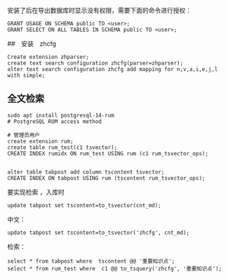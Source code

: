 
安装了后在导出数据库时显示没有权限，需要下面的命令进行授权：

    GRANT USAGE ON SCHEMA public TO <user>;
    GRANT SELECT ON ALL TABLES IN SCHEMA public TO <user>;


##　安装　zhcfg

    Create extension zhparser;
    create text search configuration zhcfg(parser=zhparser);
    alter text search configuration zhcfg add mapping for n,v,a,i,e,j,l with simple;

##  全文检索

    sudo apt install postgresql-14-rum
    # PostgreSQL RUM access method

    # 管理员用户
    create extension rum;
    create table rum_test(c1 tsvector);
    CREATE INDEX rumidx ON rum_test USING rum (c1 rum_tsvector_ops);


    alter table tabpost add column tscontent tsvector;
    CREATE INDEX ON tabpost USING rum (tscontent rum_tsvector_ops);



要实现检索 ，入库时

    update tabpost set tscontent=to_tsvector(cnt_md);

中文：

    update tabpost set tscontent=to_tsvector('zhcfg', cnt_md);

检索： 

    select * from tabpost where  tscontent @@ '重要知识点';
    select * from rum_test where  c1 @@ to_tsquery('zhcfg', '重要知识点');
